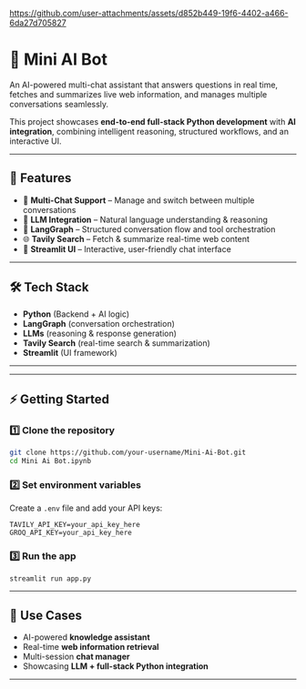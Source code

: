 

https://github.com/user-attachments/assets/d852b449-19f6-4402-a466-6da27d705827

# 🤖 Mini AI Bot

An AI-powered multi-chat assistant that answers questions in real time, fetches and summarizes live web information, and manages multiple conversations seamlessly.  

This project showcases **end-to-end full-stack Python development** with **AI integration**, combining intelligent reasoning, structured workflows, and an interactive UI.

---

## 🚀 Features
- 💬 **Multi-Chat Support** – Manage and switch between multiple conversations  
- 🧠 **LLM Integration** – Natural language understanding & reasoning  
- 🔗 **LangGraph** – Structured conversation flow and tool orchestration  
- 🌐 **Tavily Search** – Fetch & summarize real-time web content  
- 🎨 **Streamlit UI** – Interactive, user-friendly chat interface  

---

## 🛠️ Tech Stack
- **Python** (Backend + AI logic)  
- **LangGraph** (conversation orchestration)  
- **LLMs** (reasoning & response generation)  
- **Tavily Search** (real-time search & summarization)  
- **Streamlit** (UI framework)  
---



---

## ⚡ Getting Started

### 1️⃣ Clone the repository
```bash
git clone https://github.com/your-username/Mini-Ai-Bot.git
cd Mini Ai Bot.ipynb
```
### 2️⃣ Set environment variables

Create a `.env` file and add your API keys:

```
TAVILY_API_KEY=your_api_key_here
GROQ_API_KEY=your_api_key_here
```

### 3️⃣ Run the app

```bash
streamlit run app.py
```

---

## 🎯 Use Cases

* AI-powered **knowledge assistant**
* Real-time **web information retrieval**
* Multi-session **chat manager**
* Showcasing **LLM + full-stack Python integration**

---









